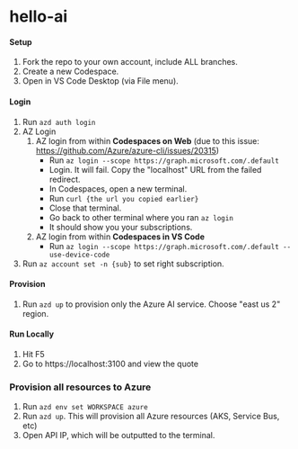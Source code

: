 # hello-ai

#### Setup
1. Fork the repo to your own account, include ALL branches.
1. Create a new Codespace.
1. Open in VS Code Desktop (via File menu).

#### Login
1. Run `azd auth login`
1. AZ Login
   1. AZ login from within **Codespaces on Web** (due to this issue: https://github.com/Azure/azure-cli/issues/20315)
      - Run `az login --scope https://graph.microsoft.com/.default`
      - Login. It will fail. Copy the "localhost" URL from the failed redirect.
      - In Codespaces, open a new terminal.
      - Run `curl {the url you copied earlier}`
      - Close that terminal.
      - Go back to other terminal where you ran `az login`
      - It should show you your subscriptions.
   1. AZ login from within **Codespaces in VS Code**
      - Run `az login --scope https://graph.microsoft.com/.default --use-device-code`
1. Run `az account set -n {sub}` to set right subscription.

#### Provision
1. Run `azd up` to provision only the Azure AI service. Choose "east us 2" region.

#### Run Locally
1. Hit F5
1. Go to https://localhost:3100 and view the quote

### Provision all resources to Azure

1. Run `azd env set WORKSPACE azure`
1. Run `azd up`. This will provision all Azure resources (AKS, Service Bus, etc)
1. Open API IP, which will be outputted to the terminal.